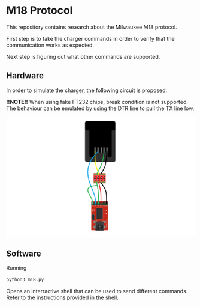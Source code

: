 # M18 Protocol

This repository contains research about the Milwaukee M18 protocol.

First step is to fake the charger commands in order to verify that the communication works as expected.

Next step is figuring out what other commands are supported.

## Hardware

In order to simulate the charger, the following circuit is proposed:

**!!NOTE!!** When using fake FT232 chips, break condition is not supported. The behaviour can be emulated by using the DTR line to pull the TX line low.

![hardware](docs/wiring.png)

## Software

Running
```bash
python3 m18.py
```

Opens an interractive shell that can be used to send different commands. Refer to the instructions provided in the shell.